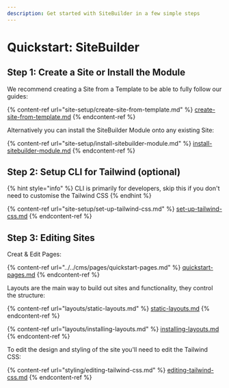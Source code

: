 ```yaml
---
description: Get started with SiteBuilder in a few simple steps
---
```


# Quickstart: SiteBuilder

## Step 1: Create a Site or Install the Module

We recommend creating a Site from a Template to be able to fully follow our guides:

{% content-ref url="site-setup/create-site-from-template.md" %}
[create-site-from-template.md](site-setup/create-site-from-template.md)
{% endcontent-ref %}

Alternatively you can install the SiteBuilder Module onto any existing Site:

{% content-ref url="site-setup/install-sitebuilder-module.md" %}
[install-sitebuilder-module.md](site-setup/install-sitebuilder-module.md)
{% endcontent-ref %}

## Step 2: Setup CLI for Tailwind (optional)

{% hint style="info" %}
CLI is primarily for developers, skip this if you don't need to customise the Tailwind CSS
{% endhint %}

{% content-ref url="site-setup/set-up-tailwind-css.md" %}
[set-up-tailwind-css.md](site-setup/set-up-tailwind-css.md)
{% endcontent-ref %}

## Step 3: Editing Sites

Creat & Edit Pages:

{% content-ref url="../../cms/pages/quickstart-pages.md" %}
[quickstart-pages.md](../../cms/pages/quickstart-pages.md)
{% endcontent-ref %}

Layouts are the main way to build out sites and functionality, they control the structure:

{% content-ref url="layouts/static-layouts.md" %}
[static-layouts.md](layouts/static-layouts.md)
{% endcontent-ref %}

{% content-ref url="layouts/installing-layouts.md" %}
[installing-layouts.md](layouts/installing-layouts.md)
{% endcontent-ref %}

To edit the design and styling of the site you'll need to edit the Tailwind CSS:

{% content-ref url="styling/editing-tailwind-css.md" %}
[editing-tailwind-css.md](styling/editing-tailwind-css.md)
{% endcontent-ref %}
